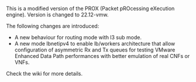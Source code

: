 This is a modified version of the PROX (Packet pROcessing eXecution engine). Version is changed to 22.12-vmw.

The following changes are introduced:
- A new behaviour for routing mode with l3 sub mode.
- A new mode lbnetipv4 to enable lb/workers architecture that allow configuration of asymmetric Rx and Tx queues for testing VMware Enhanced Data Path performances with better emulation of real CNFs or VNFs.

Check the wiki for more details.

